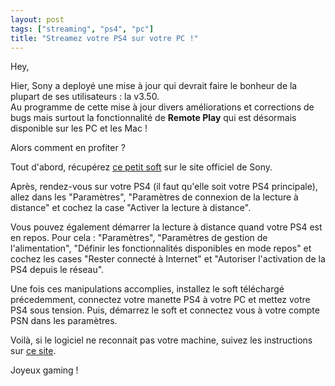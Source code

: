 ```yaml
---
layout: post
tags: ["streaming", "ps4", "pc"]
title: "Streamez votre PS4 sur votre PC !"
---
```


Hey,

Hier, Sony a deployé une mise à jour qui devrait faire le bonheur de la plupart de ses utilisateurs : la v3.50.<br/>
Au programme de cette mise à jour divers améliorations et corrections de bugs mais surtout la fonctionnalité de **Remote Play** qui est désormais disponible sur les PC et les Mac !

Alors comment en profiter ?

Tout d'abord, récupérez [ce petit soft](https://remoteplay.dl.playstation.net/remoteplay/module/win/RemotePlayInstaller.exe) sur le site officiel de Sony.

Après, rendez-vous sur votre PS4 (il faut qu'elle soit votre PS4 principale), allez dans les "Paramètres", "Paramètres de connexion de la lecture à distance" et cochez la case "Activer la lecture à distance".

Vous pouvez également démarrer la lecture à distance quand votre PS4 est en repos. Pour cela : "Paramètres", "Paramètres de gestion de l'alimentation", "Définir les fonctionnalités disponibles en mode repos" et cochez les cases "Rester connecté à Internet" et "Autoriser l'activation de la PS4 depuis le réseau".

Une fois ces manipulations accomplies, installez le soft téléchargé précedemment, connectez votre manette PS4 à votre PC et mettez votre PS4 sous tension. Puis, démarrez le soft et connectez vous à votre compte PSN dans les paramètres.

Voilà, si le logiciel ne reconnait pas votre machine, suivez les instructions sur [ce site](https://remoteplay.dl.playstation.net/remoteplay/lang/fr/index.html).

Joyeux gaming !